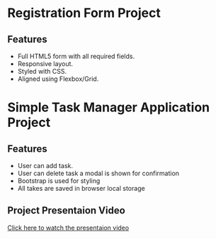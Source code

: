 # Registration Form Project

## Features

- Full HTML5 form with all required fields.
- Responsive layout.
- Styled with CSS.
- Aligned using Flexbox/Grid.

# Simple Task Manager Application Project

## Features

- User can add task.
- User can delete task a modal is shown for confirmation
- Bootstrap is used for styling
- All takes are saved in browser local storage

## Project Presentaion Video

[Click here to watch the presentaion video](Yhttps://www.loom.com/share/37ad51ad46d64ab88da742daff626164?sid=930ff4c3-cd75-42cd-a705-573c50160808)
